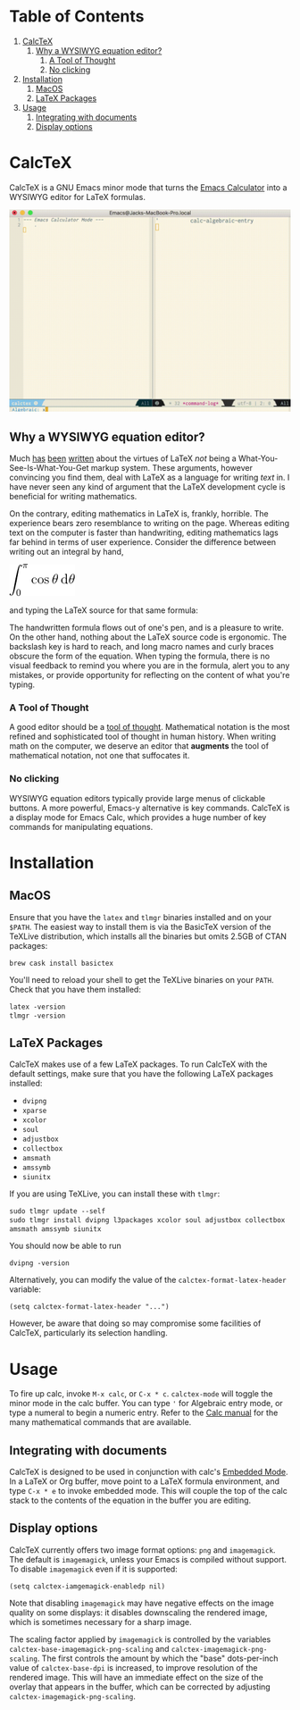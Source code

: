 
# Table of Contents

1.  [CalcTeX](#orgab52222)
    1.  [Why a WYSIWYG equation editor?](#org874df55)
        1.  [A Tool of Thought](#orga8a7270)
        2.  [No clicking](#org07d9fdb)
2.  [Installation](#orgd09014c)
    1.  [MacOS](#org6926c3b)
    2.  [LaTeX Packages](#org440a3be)
3.  [Usage](#org5659811)
    1.  [Integrating with documents](#orgd423693)
    2.  [Display options](#org53921d2)


<a id="orgab52222"></a>

# CalcTeX

CalcTeX is a GNU Emacs minor mode that turns the [Emacs Calculator](https://www.gnu.org/software/emacs/manual/html_mono/calc.html) into a WYSIWYG
editor for LaTeX formulas.

![img](demos/normal.gif)


<a id="org874df55"></a>

## Why a WYSIWYG equation editor?

Much [has](https://www.latex-project.org/about/) [been](https://www.quora.com/What-are-the-benefits-of-using-LaTeX-over-a-traditional-WYSIWYG-editor) [written](https://www.latex-project.org/about/) about the virtues of LaTeX *not* being a
What-You-See-Is-What-You-Get markup system. These arguments, however convincing
you find them, deal with LaTeX as a language for writing *text* in. I have never
seen any kind of argument that the LaTeX development cycle is beneficial for
writing mathematics.

On the contrary, editing mathematics in LaTeX is, frankly, horrible. The
experience bears zero resemblance to writing on the page. Whereas editing text
on the computer is faster than handwriting, editing mathematics lags far behind
in terms of user experience. Consider the difference between writing out an
integral by hand,

![img](resources/cos_theta.png)

and typing the LaTeX source for that same formula:

The handwritten formula flows out of one's pen, and is a pleasure to write. On
the other hand, nothing about the LaTeX source code is ergonomic. The backslash
key is hard to reach, and long macro names and curly braces obscure the form of
the equation. When typing the formula, there is no visual feedback to remind you
where you are in the formula, alert you to any mistakes, or provide opportunity
for reflecting on the content of what you're typing.


<a id="orga8a7270"></a>

### A Tool of Thought

A good editor should be a [tool of thought](http://www.eecg.toronto.edu/~jzhu/csc326/readings/iverson.pdf). Mathematical notation is the most
refined and sophisticated tool of thought in human history. When writing math on
the computer, we deserve an editor that **augments** the tool of mathematical
notation, not one that suffocates it.


<a id="org07d9fdb"></a>

### No clicking

WYSIWYG equation editors typically provide large menus of clickable buttons.
A more powerful, Emacs-y alternative is key commands. CalcTeX is a display mode
for Emacs Calc, which provides a huge number of key commands for manipulating
equations.


<a id="orgd09014c"></a>

# Installation


<a id="org6926c3b"></a>

## MacOS

Ensure that you have the `latex` and `tlmgr` binaries installed and on
your `$PATH`. The easiest way to install them is via the BasicTeX version of the
TeXLive distribution, which installs all the binaries but omits 2.5GB of CTAN
packages:

    brew cask install basictex

You'll need to reload your shell to get the TeXLive binaries on your `PATH`.
Check that you have them installed:

    latex -version
    tlmgr -version


<a id="org440a3be"></a>

## LaTeX Packages

CalcTeX makes use of a few LaTeX packages. To run CalcTeX with the default
settings, make sure that you have the following LaTeX packages installed:

-   `dvipng`
-   `xparse`
-   `xcolor`
-   `soul`
-   `adjustbox`
-   `collectbox`
-   `amsmath`
-   `amssymb`
-   `siunitx`

If you are using TeXLive, you can install these with `tlmgr`:

    sudo tlmgr update --self
    sudo tlmgr install dvipng l3packages xcolor soul adjustbox collectbox amsmath amssymb siunitx

You should now be able to run

    dvipng -version

Alternatively, you can modify the value of the `calctex-format-latex-header` 
variable:

    (setq calctex-format-latex-header "...")

However, be aware that doing so may compromise some facilities of CalcTeX,
particularly its selection handling.


<a id="org5659811"></a>

# Usage

To fire up calc, invoke `M-x calc`, or `C-x * c`. `calctex-mode` will toggle the
minor mode in the calc buffer. You can type `'` for Algebraic entry mode, or
type a numeral to begin a numeric entry. Refer to the [Calc manual](https://www.gnu.org/software/emacs/manual/html_mono/calc.html) for the many
mathematical commands that are available.


<a id="orgd423693"></a>

## Integrating with documents

CalcTeX is designed to be used in conjunction with calc's [Embedded Mode](https://www.gnu.org/software/emacs/manual//html_node/calc/Embedded-Mode.html#Embedded-Mode). In a
LaTeX or Org buffer, move point to a LaTeX formula environment, and type 
`C-x * e` to invoke embedded mode. This will couple the top of the calc stack to the
contents of the equation in the buffer you are editing.


<a id="org53921d2"></a>

## Display options

CalcTeX currently offers two image format options: `png` and `imagemagick`. The
default is `imagemagick`, unless your Emacs is compiled without support. To
disable `imagemagick` even if it is supported:

    (setq calctex-iamgemagick-enabledp nil)

Note that disabling `imagemagick` may have negative effects on the image quality
on some displays: it disables downscaling the rendered image, which is sometimes
necessary for a sharp image.

The scaling factor applied by `imagemagick` is controlled by the variables
`calctex-base-imagemagick-png-scaling` and `calctex-imagemagick-png-scaling`.
The first controls the amount by which the "base" dots-per-inch value of
`calctex-base-dpi` is increased, to improve resolution of the rendered image.
This will have an immediate effect on the size of the overlay that appears in
the buffer, which can be corrected by adjusting `calctex-imagemagick-png-scaling`.


